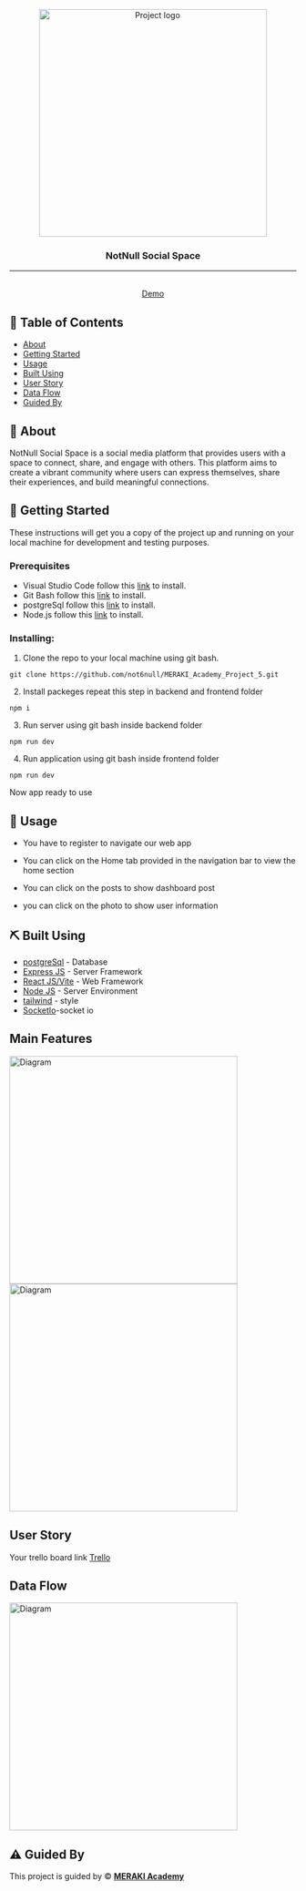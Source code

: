 <p align="center">
<a href="https://www.meraki-academy.org" target="_blank" rel="noopener noreferrer">
 <img width="400px" height="400px" src="https://i.ibb.co/tKwsXkY/Not-Null-logos-black.png" alt="Project logo">
 </a>
</p>

<h3 align="center">NotNull Social Space
</h3>

---

<p align="center"> 
    <br> 
<a href=''>Demo</a>
    <br> 
</p>

## 📝 Table of Contents

- [About](#about)
- [Getting Started](#getting_started)
- [Usage](#usage)
- [Built Using](#built_using)
- [User Story](#user_story)
- [Data Flow](#data_flow)
- [Guided By](#guided_by)

## 🧐 About <a name = "about"></a>

NotNull Social Space is a social media platform that provides users with a space to connect, share, and engage with others. This platform aims to create a vibrant community where users can express themselves, share their experiences, and build meaningful connections.

## 🏁 Getting Started <a name = "getting_started"></a>

These instructions will get you a copy of the project up and running on your local machine for development and testing purposes.

### Prerequisites

- Visual Studio Code follow this <a href='https://code.visualstudio.com/'>link</a> to install.
- Git Bash follow this <a href='https://git-scm.com/downloads'>link</a> to install.
- postgreSql follow this <a href='https://www.elephantsql.com/'>link</a> to install.
- Node.js follow this <a href='https://nodejs.org/en/download/current'>link</a> to install.

### Installing:

1. Clone the repo to your local machine using git bash.

```
git clone https://github.com/not6null/MERAKI_Academy_Project_5.git
```

2. Install packeges repeat this step in backend and frontend folder

```
npm i
```

3. Run server using git bash inside backend folder

```
npm run dev
```

4. Run application using git bash inside frontend folder

```
npm run dev
```

Now app ready to use

## 🎈 Usage <a name="usage"></a>

- You have to register to navigate our web app

- You can click on the Home tab provided in the navigation bar to view the home section
- You can click on the posts to show dashboard post

- you can click on the photo to show user information

## ⛏️ Built Using <a name = "built_using"></a>

- [postgreSql](https://www.mongodb.com/) - Database
- [Express JS](https://expressjs.com/) - Server Framework
- [React JS/Vite](https://https://reactjs.org/) - Web Framework
- [Node JS](https://nodejs.org/en/) - Server Environment
- [tailwind](https://tailwindcss.com/docs) - style
- [SocketIo](https://socket.io/)-socket io

## Main Features <a name="user_story"></a>
<div>
<img src="https://i.ibb.co/Phdsrkv/NotNull.png" alt="Diagram" width="400px" height="400px">
<img src="https://i.ibb.co/Phdsrkv/NotNull.png" alt="Diagram" width="400px" height="400px">
</div>

## User Story <a name = "#user_story"></a>

Your trello board link
<a href='https://trello.com/b/XAGEAVdw/notnull'>Trello</a>

## Data Flow <a name = "#data_flow"></a>

<img width=400px height=400px src="https://i.ibb.co/Phdsrkv/NotNull.png" alt="Diagram"></a>

## ⚠️ Guided By <a name = "guided_by"></a>

This project is guided by ©️ **[MERAKI Academy](https://www.meraki-academy.org)**
